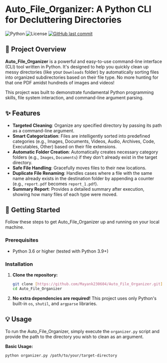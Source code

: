 # Auto_File_Organizer: A Python CLI for Decluttering Directories

![Python](https://img.shields.io/badge/Python-3.x-blue.svg)
![License](https://img.shields.io/badge/License-MIT-green.svg)
[![GitHub last commit](https://img.shields.io/github/last-commit/Mayank230604/Auto_File_Organizer?color=orange)](https://github.com/Mayank230604/Auto_File_Organizer/commits/main)

## 🌟 Project Overview

**Auto_File_Organizer** is a powerful and easy-to-use command-line interface (CLI) tool written in Python. It's designed to help you quickly clean up messy directories (like your `Downloads` folder) by automatically sorting files into organized subdirectories based on their file type. No more hunting for that one PDF amidst hundreds of images and videos!

This project was built to demonstrate fundamental Python programming skills, file system interaction, and command-line argument parsing.

## ✨ Features

* **Targeted Cleaning**: Organize any specified directory by passing its path as a command-line argument.
* **Smart Categorization**: Files are intelligently sorted into predefined categories (e.g., Images, Documents, Videos, Audio, Archives, Code, Executables, Other) based on their file extensions.
* **Automatic Folder Creation**: Automatically creates necessary category folders (e.g., `Images`, `Documents`) if they don't already exist in the target directory.
* **Safe File Handling**: Gracefully moves files to their new locations.
* **Duplicate File Renaming**: Handles cases where a file with the same name already exists in the destination folder by appending a counter (e.g., `report.pdf` becomes `report_1.pdf`).
* **Summary Report**: Provides a detailed summary after execution, showing how many files of each type were moved.

## 🚀 Getting Started

Follow these steps to get Auto_File_Organizer up and running on your local machine.

### Prerequisites

* Python 3.6 or higher (tested with Python 3.9+)

### Installation

1.  **Clone the repository:**
    ```bash
    git clone [https://github.com/Mayank230604/Auto_File_Organizer.git](https://github.com/Mayank230604/Auto_File_Organizer.git)
    cd Auto_File_Organizer
    ```

2.  **No extra dependencies are required!** This project uses only Python's built-in `os`, `shutil`, and `argparse` libraries.

## 💡 Usage

To run the Auto_File_Organizer, simply execute the `organizer.py` script and provide the path to the directory you wish to clean as an argument.

**Basic Usage:**

```bash
python organizer.py /path/to/your/target-directory

